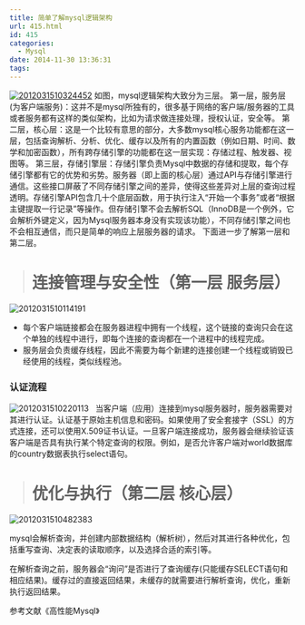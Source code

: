 ```yaml
---
title: 简单了解mysql逻辑架构
url: 415.html
id: 415
categories:
  - Mysql
date: 2014-11-30 13:36:31
tags:
---
```


[![2012031510324452](http://storage.veitor.net/uploads/2014/11/2012031510324452.png)](http://storage.veitor.net/uploads/2014/11/2012031510324452.png) 如图，mysql逻辑架构大致分为三层。 第一层，服务层(为客户端服务)：这并不是mysql所独有的，很多基于网络的客户端/服务器的工具或者服务都有这样的类似架构，比如为请求做连接处理，授权认证，安全等。 第二层，核心层：这是一个比较有意思的部分，大多数mysql核心服务功能都在这一层，包括查询解析、分析、优化、缓存以及所有的内置函数（例如日期、时间、数学和加密函数），所有跨存储引擎的功能都在这一层实现：存储过程、触发器、视图等。 第三层，存储引擎层：存储引擎负责Mysql中数据的存储和提取，每个存储引擎都有它的优势和劣势。服务器（即上面的核心层）通过API与存储引擎进行通信。这些接口屏蔽了不同存储引擎之间的差异，使得这些差异对上层的查询过程透明。存储引擎API包含几十个底层函数，用于执行注入“开始一个事务”或者“根据主键提取一行记录”等操作。但存储引擎不会去解析SQL（InnoDB是一个例外，它会解析外键定义，因为Mysql服务器本身没有实现该功能），不同存储引擎之间也不会相互通信，而只是简单的响应上层服务器的请求。 下面进一步了解第一层和第二层。

> 连接管理与安全性（第一层 服务层）
> =================

![2012031510114191](http://storage.veitor.net/uploads/2014/11/2012031510114191.png)

*   每个客户端链接都会在服务器进程中拥有一个线程，这个链接的查询只会在这个单独的线程中进行，即每个连接的查询都在一个进程中的线程完成。
*   服务层会负责缓存线程，因此不需要为每个新建的连接创建一个线程或销毁已经使用的线程，类似线程池。

### 认证流程

![2012031510220113](http://storage.veitor.net/uploads/2014/11/2012031510220113.png)   当客户端（应用）连接到mysql服务器时，服务器需要对其进行认证。认证基于原始主机信息和密码。如果使用了安全套接字（SSL）的方式连接，还可以使用X.509证书认证。一旦客户端连接成功，服务器会继续验证该客户端是否具有执行某个特定查询的权限。例如，是否允许客户端对world数据库的country数据表执行select语句。

> 优化与执行（第二层 核心层）
> ==============

![2012031510482383](http://storage.veitor.net/uploads/2014/11/2012031510482383.png)  

mysql会解析查询，并创建内部数据结构（解析树），然后对其进行各种优化，包括重写查询、决定表的读取顺序，以及选择合适的索引等。

在解析查询之前，服务器会“询问”是否进行了查询缓存(只能缓存SELECT语句和相应结果)。缓存过的直接返回结果，未缓存的就需要进行解析查询，优化，重新执行返回结果。

参考文献《高性能Mysql》